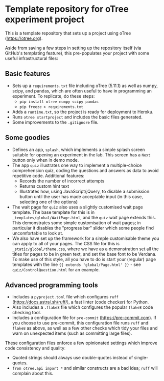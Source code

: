 # Template repository for oTree experiment project

This is a template repository that sets up a project using oTree (https://otree.org).

Aside from saving a few steps in setting up the repository itself (via GitHub's templating feature),
this pre-populates your project with some useful infrastructural files:

## Basic features

* Sets up a `requirements.txt` file including oTree (5.11.1) as well as numpy, scipy, and pandas,
  which are often useful to have in programming an experiment.
  To replicate, do these steps:
  * `pip install otree numpy scipy pandas`
  * `pip freeze > requirements.txt`
* Adds a `runtime.txt`, so the project is ready for deployment to Heroku.
* Runs `otree startproject` and includes the basic files generated.
* Some improvements to the `.gitignore` file.

## Some goodies

* Defines an app, `splash`, which implements a simple splash screen suitable for opening
  an experiment in the lab.  This screen has a `Next` button only when in demo mode.
* The app `quiz` illustrates one way to implement a multiple-choice comprehension quiz,
  coding the questions and answers as data to avoid repetitive code.  Additional
  features:
  - Records the number of incorrect attempts
  - Returns custom hint text
  - Illustrates how, using JavaScript/jQuery, to disable a submission button until the
    user has made acceptable input (in this case, selecting one of the options)
* The wait page for `quiz` also uses a slightly customised wait page template.  The
  base template for this is in `_templates/global/WaitPage.html`, and the `quiz` wait
  page extends this.   This demonstrates some simple customisation of wait pages;
  in particular it disables the "progress bar" slider which some people find uncomfortable
  to look at.
* We also have set up the framework for a simple customisable theme you can apply to all
  of your pages.  The CSS file for this is `_static/global/theme.css`, where we have
  as a demonstration set all the titles for pages to be in green text, and set the base font
  to be Verdana.  To make use of this style, all you have to do is start your (regular) page
  templates with the line `{{ extends 'global/Page.html' }}` - see `quiz/ControlQuestion.html` for an
  example.

## Advanced programming tools

* Includes a `pyproject.toml` file which configures `ruff` (https://docs.astral.sh/ruff/),
  a fast linter (code checker) for Python.
* Also includes a `.flake8` file which configures the popular `flake8` code checking tool.
* Includes a configuration file for `pre-commit` (https://pre-commit.com).
  If you choose to use pre-commit, this configuration file runs `ruff` and `flake8` as above,
  as well as a few other checks which tidy your files and warn on unexpected items
  (such as committing large files).

These configuration files enforce a few opinionated settings which improve code
consistency and quality:
* Quoted strings should always use double-quotes instead of single-quotes.
* `from otree.api import *` and similar constructs are a bad idea; `ruff` will complain about this.
